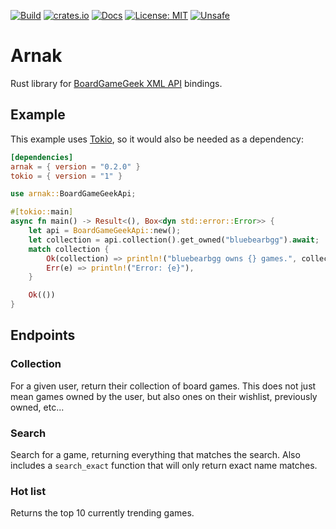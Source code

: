 [![Build](https://img.shields.io/github/actions/workflow/status/MatthewThompson/arnak/ci.yml?branch=main)](https://docs.rs/arnak)
[![crates.io](https://img.shields.io/crates/v/arnak.svg)](https://crates.io/crates/arnak)
[![Docs](https://img.shields.io/badge/docs-online-informational)](https://docs.rs/arnak)
[![License: MIT](https://img.shields.io/badge/license-MIT-yellow.svg)](https://opensource.org/licenses/MIT)
[![Unsafe](https://img.shields.io/badge/unsafe-forbidden-green.svg)](https://github.com/rust-secure-code/safety-dance)

# Arnak
Rust library for [BoardGameGeek XML API](https://boardgamegeek.com/wiki/page/BGG_XML_API2) bindings.

## Example

This example uses [Tokio](https://tokio.rs), so it would also be needed as a dependency:
```toml
[dependencies]
arnak = { version = "0.2.0" }
tokio = { version = "1" }
```

```rust
use arnak::BoardGameGeekApi;

#[tokio::main]
async fn main() -> Result<(), Box<dyn std::error::Error>> {
    let api = BoardGameGeekApi::new();
    let collection = api.collection().get_owned("bluebearbgg").await;
    match collection {
        Ok(collection) => println!("bluebearbgg owns {} games.", collection.items.len()),
        Err(e) => println!("Error: {e}"),
    }

    Ok(())
}
```

## Endpoints

### Collection

For a given user, return their collection of board games. This does not just mean games owned by the user, but also ones on their wishlist,
previously owned, etc...

### Search

Search for a game, returning everything that matches the search. Also includes a `search_exact` function that will only return exact name matches.

### Hot list

Returns the top 10 currently trending games.
